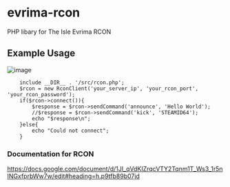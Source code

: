 # evrima-rcon
PHP libary for The Isle Evrima RCON



## Example Usage
![image](https://github.com/Theislemanager/evrima-rcon/assets/143001364/139adfcb-4946-4d89-8294-15f3b07374a5)


```
    include __DIR__ . '/src/rcon.php';
    $rcon = new RconClient('your_server_ip', 'your_rcon_port', 'your_rcon_password');
    if($rcon->connect()){
        $response = $rcon->sendCommand('announce', 'Hello World');
        //$response = $rcon->sendCommand('kick', 'STEAMID64');
        echo "$response\n";
    }else{
        echo "Could not connect";
    }
```


### Documentation for RCON

https://docs.google.com/document/d/1JI_qVdKIZrqcVTY2Tqnm1T_Ws3_1r5nINGxfprbWw7w/edit#heading=h.p9tfb89b07jd

